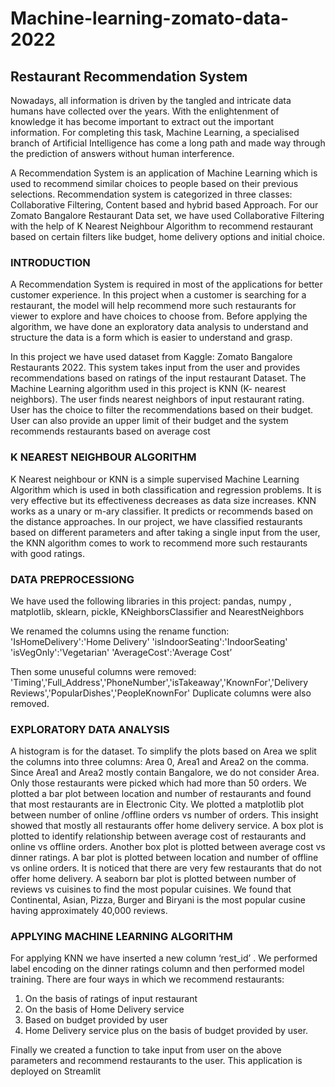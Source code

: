 # Machine-learning-zomato-data-2022
## Restaurant Recommendation System

Nowadays, all information is driven by the tangled and intricate data humans have collected over the years. With the enlightenment of knowledge it has become important to extract out the important information. For completing this task, Machine Learning, a specialised branch of Artificial Intelligence has come a long path and made way through the prediction of answers without human interference.

A Recommendation System is an application of Machine Learning which is used to recommend similar choices to people based on their previous selections. Recommendation system is categorized in three classes: Collaborative Filtering, Content based and hybrid based Approach. For our Zomato Bangalore Restaurant Data set, we have used Collaborative Filtering with the help of K Nearest Neighbour Algorithm to recommend restaurant based on certain filters like budget, home delivery options and initial choice. 

### INTRODUCTION

A Recommendation System is required in most of the applications for better customer experience. In this project when a customer is searching for a restaurant, the model will help recommend more such restaurants for viewer to explore and have choices to choose from. Before applying the algorithm, we have done an exploratory data analysis to understand and structure the data is a form which is easier to understand and grasp. 

In this project we have used dataset from Kaggle: Zomato Bangalore Restaurants 2022. This system  takes input from the user and provides recommendations based on ratings of the input restaurant Dataset. The Machine Learning algorithm used in this project is KNN (K- nearest neighbors). The user finds nearest neighbors of input restaurant rating. User has the choice to filter the recommendations based on their budget. User can also provide an upper limit of their budget and the system recommends restaurants based on average cost

### K NEAREST NEIGHBOUR ALGORITHM

K Nearest neighbour or KNN is a simple supervised Machine Learning Algorithm which is used in both classification and regression problems. It is very effective but its effectiveness decreases as data size increases. 
KNN works as a unary or m-ary classifier. It predicts or recommends based on the distance approaches. In our project, we have classified restaurants based on different parameters and after taking a single input from the user, the KNN algorithm comes to work to recommend more such restaurants with good ratings. 

### DATA PREPROCESSIONG
We have used the following libraries in this project: 
 pandas, numpy , matplotlib, sklearn, pickle, KNeighborsClassifier and NearestNeighbors 
 

We renamed the columns using the rename function:
'IsHomeDelivery':'Home Delivery'
'isIndoorSeating':'IndoorSeating'
'isVegOnly':'Vegetarian'
'AverageCost':'Average Cost’

Then some unuseful columns were removed:
'Timing','Full_Address','PhoneNumber','isTakeaway','KnownFor','Delivery Reviews','PopularDishes','PeopleKnownFor'
Duplicate columns were also removed.

### EXPLORATORY DATA ANALYSIS

A histogram is for the dataset. To simplify the plots based on Area we split the columns into three columns: Area 0, Area1 and Area2 on the comma. Since Area1 and Area2 mostly contain Bangalore, we do not consider Area. Only those restaurants were picked which had more than 50 orders. We plotted a bar plot between location and number of restaurants and found that most restaurants are in Electronic City.
We plotted a matplotlib plot between number of online /offline orders vs number of orders. This insight showed that mostly all restaurants offer home delivery service.
A box plot is plotted to identify relationship between average cost of restaurants and online vs offline orders. Another box plot is  plotted between average cost vs dinner ratings.
A bar plot is plotted between location and number of offline vs online orders. It is noticed that there are very few restaurants that do not offer home delivery.
A seaborn bar plot is plotted between number of reviews vs cuisines to find the most popular cuisines. We found that Continental, Asian, Pizza, Burger and Biryani is the most popular cusine having approximately 40,000 reviews.


### APPLYING MACHINE LEARNING ALGORITHM
For applying KNN we have inserted a new column ‘rest_id’ . We performed label encoding on the dinner ratings column and then performed model training.
There are four ways in which we recommend restaurants:
1)	On the basis of ratings of input restaurant
2)	On the basis of Home Delivery service  
3)	Based on budget provided by user  
4)	Home Delivery service plus on the basis of budget provided by user.

Finally we created a function to take input from user on the above parameters and recommend restaurants to the user.	This application is deployed on Streamlit
